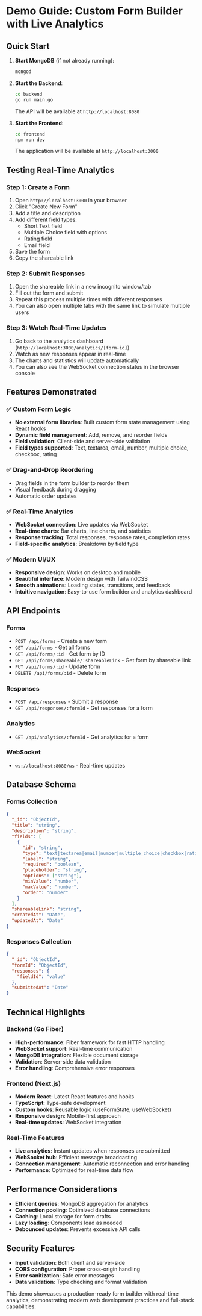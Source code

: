 # Demo Guide: Custom Form Builder with Live Analytics

## Quick Start

1. **Start MongoDB** (if not already running):
   ```bash
   mongod
   ```

2. **Start the Backend**:
   ```bash
   cd backend
   go run main.go
   ```
   The API will be available at `http://localhost:8080`

3. **Start the Frontend**:
   ```bash
   cd frontend
   npm run dev
   ```
   The application will be available at `http://localhost:3000`

## Testing Real-Time Analytics

### Step 1: Create a Form
1. Open `http://localhost:3000` in your browser
2. Click "Create New Form"
3. Add a title and description
4. Add different field types:
   - Short Text field
   - Multiple Choice field with options
   - Rating field
   - Email field
5. Save the form
6. Copy the shareable link

### Step 2: Submit Responses
1. Open the shareable link in a new incognito window/tab
2. Fill out the form and submit
3. Repeat this process multiple times with different responses
4. You can also open multiple tabs with the same link to simulate multiple users

### Step 3: Watch Real-Time Updates
1. Go back to the analytics dashboard (`http://localhost:3000/analytics/[form-id]`)
2. Watch as new responses appear in real-time
3. The charts and statistics will update automatically
4. You can also see the WebSocket connection status in the browser console

## Features Demonstrated

### ✅ Custom Form Logic
- **No external form libraries**: Built custom form state management using React hooks
- **Dynamic field management**: Add, remove, and reorder fields
- **Field validation**: Client-side and server-side validation
- **Field types supported**: Text, textarea, email, number, multiple choice, checkbox, rating

### ✅ Drag-and-Drop Reordering
- Drag fields in the form builder to reorder them
- Visual feedback during dragging
- Automatic order updates

### ✅ Real-Time Analytics
- **WebSocket connection**: Live updates via WebSocket
- **Real-time charts**: Bar charts, line charts, and statistics
- **Response tracking**: Total responses, response rates, completion rates
- **Field-specific analytics**: Breakdown by field type

### ✅ Modern UI/UX
- **Responsive design**: Works on desktop and mobile
- **Beautiful interface**: Modern design with TailwindCSS
- **Smooth animations**: Loading states, transitions, and feedback
- **Intuitive navigation**: Easy-to-use form builder and analytics dashboard

## API Endpoints

### Forms
- `POST /api/forms` - Create a new form
- `GET /api/forms` - Get all forms
- `GET /api/forms/:id` - Get form by ID
- `GET /api/forms/shareable/:shareableLink` - Get form by shareable link
- `PUT /api/forms/:id` - Update form
- `DELETE /api/forms/:id` - Delete form

### Responses
- `POST /api/responses` - Submit a response
- `GET /api/responses/:formId` - Get responses for a form

### Analytics
- `GET /api/analytics/:formId` - Get analytics for a form

### WebSocket
- `ws://localhost:8080/ws` - Real-time updates

## Database Schema

### Forms Collection
```json
{
  "_id": "ObjectId",
  "title": "string",
  "description": "string",
  "fields": [
    {
      "id": "string",
      "type": "text|textarea|email|number|multiple_choice|checkbox|rating",
      "label": "string",
      "required": "boolean",
      "placeholder": "string",
      "options": ["string"],
      "minValue": "number",
      "maxValue": "number",
      "order": "number"
    }
  ],
  "shareableLink": "string",
  "createdAt": "Date",
  "updatedAt": "Date"
}
```

### Responses Collection
```json
{
  "_id": "ObjectId",
  "formId": "ObjectId",
  "responses": {
    "fieldId": "value"
  },
  "submittedAt": "Date"
}
```

## Technical Highlights

### Backend (Go Fiber)
- **High-performance**: Fiber framework for fast HTTP handling
- **WebSocket support**: Real-time communication
- **MongoDB integration**: Flexible document storage
- **Validation**: Server-side data validation
- **Error handling**: Comprehensive error responses

### Frontend (Next.js)
- **Modern React**: Latest React features and hooks
- **TypeScript**: Type-safe development
- **Custom hooks**: Reusable logic (useFormState, useWebSocket)
- **Responsive design**: Mobile-first approach
- **Real-time updates**: WebSocket integration

### Real-Time Features
- **Live analytics**: Instant updates when responses are submitted
- **WebSocket hub**: Efficient message broadcasting
- **Connection management**: Automatic reconnection and error handling
- **Performance**: Optimized for real-time data flow

## Performance Considerations

- **Efficient queries**: MongoDB aggregation for analytics
- **Connection pooling**: Optimized database connections
- **Caching**: Local storage for form drafts
- **Lazy loading**: Components load as needed
- **Debounced updates**: Prevents excessive API calls

## Security Features

- **Input validation**: Both client and server-side
- **CORS configuration**: Proper cross-origin handling
- **Error sanitization**: Safe error messages
- **Data validation**: Type checking and format validation

This demo showcases a production-ready form builder with real-time analytics, demonstrating modern web development practices and full-stack capabilities. 